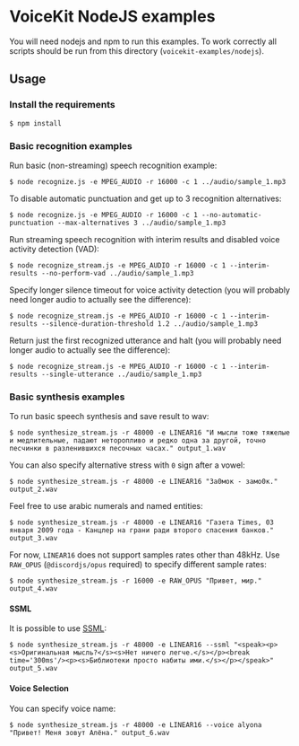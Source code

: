 # VoiceKit NodeJS examples

You will need nodejs and npm to run this examples.
To work correctly all scripts should be run from this directory (`voicekit-examples/nodejs`).

## Usage

### Install the requirements

```
$ npm install
```

### Basic recognition examples

Run basic (non-streaming) speech recognition example:

```
$ node recognize.js -e MPEG_AUDIO -r 16000 -c 1 ../audio/sample_1.mp3
```

To disable automatic punctuation and get up to 3 recognition alternatives:

```
$ node recognize.js -e MPEG_AUDIO -r 16000 -c 1 --no-automatic-punctuation --max-alternatives 3 ../audio/sample_1.mp3
```

Run streaming speech recognition with interim results and disabled voice activity detection (VAD):

```
$ node recognize_stream.js -e MPEG_AUDIO -r 16000 -c 1 --interim-results --no-perform-vad ../audio/sample_1.mp3
```

Specify longer silence timeout for voice activity detection (you will probably need longer audio to actually see the difference):

```
$ node recognize_stream.js -e MPEG_AUDIO -r 16000 -c 1 --interim-results --silence-duration-threshold 1.2 ../audio/sample_1.mp3
```

Return just the first recognized utterance and halt (you will probably need longer audio to actually see the difference):

```
$ node recognize_stream.js -e MPEG_AUDIO -r 16000 -c 1 --interim-results --single-utterance ../audio/sample_1.mp3
```

### Basic synthesis examples

To run basic speech synthesis and save result to wav:

```
$ node synthesize_stream.js -r 48000 -e LINEAR16 "И мысли тоже тяжелые и медлительные, падают неторопливо и редко одна за другой, точно песчинки в разленившихся песочных часах." output_1.wav
```

You can also specify alternative stress with `0` sign after a vowel:

```
$ node synthesize_stream.js -r 48000 -e LINEAR16 "За0мок - замо0к." output_2.wav
```

Feel free to use arabic numerals and named entities:

```
$ node synthesize_stream.js -r 48000 -e LINEAR16 "Газета Times, 03 января 2009 года - Канцлер на грани ради второго спасения банков." output_3.wav
```

For now, `LINEAR16` does not support samples rates other than 48kHz. Use `RAW_OPUS` (`@discordjs/opus` required) to specify different sample rates:

```
$ node synthesize_stream.js -r 16000 -e RAW_OPUS "Привет, мир." output_4.wav
```

#### SSML

It is possible to use [SSML](https://en.wikipedia.org/wiki/Speech_Synthesis_Markup_Language):

```
$ node synthesize_stream.js -r 48000 -e LINEAR16 --ssml "<speak><p><s>Оригинальная мысль?</s><s>Нет ничего легче.</s></p><break time='300ms'/><p><s>Библиотеки просто набиты ими.</s></p></speak>" output_5.wav
```

#### Voice Selection

You can specify voice name:

```
$ node synthesize_stream.js -r 48000 -e LINEAR16 --voice alyona "Привет! Меня зовут Алёна." output_6.wav
```
